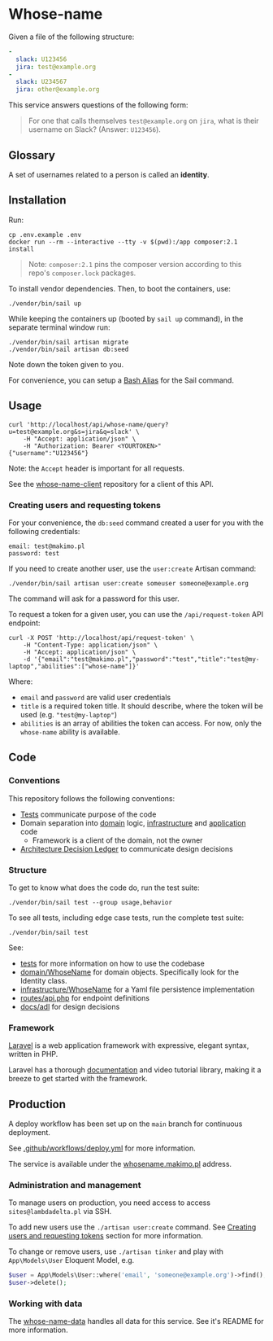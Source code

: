 # Whose-name

Given a file of the following structure:

```yml
-
  slack: U123456
  jira: test@example.org
-
  slack: U234567
  jira: other@example.org
```

This service answers questions of the following form:

> For one that calls themselves `test@example.org` on `jira`, what is their username on Slack? (Answer: `U123456`).

## Glossary

A set of usernames related to a person is called an **identity**.

## Installation

Run:

```
cp .env.example .env
docker run --rm --interactive --tty -v $(pwd):/app composer:2.1 install
```

> Note: `composer:2.1` pins the composer version according to this repo's `composer.lock` packages.

To install vendor dependencies. Then, to boot the containers, use:

```
./vendor/bin/sail up
```

While keeping the containers up (booted by `sail up` command), in the separate terminal window run:

```
./vendor/bin/sail artisan migrate
./vendor/bin/sail artisan db:seed
```

Note down the token given to you.

For convenience, you can setup a [Bash Alias](https://laravel.com/docs/9.x/sail#configuring-a-bash-alias) for the Sail command.

## Usage

```
curl 'http://localhost/api/whose-name/query?u=test@example.org&s=jira&q=slack' \
    -H "Accept: application/json" \
    -H "Authorization: Bearer <YOURTOKEN>"
{"username":"U123456"}
```

Note: the `Accept` header is important for all requests.

See the [whose-name-client](https://github.com/makimo/whose-name-client) repository for a client of this API.

### Creating users and requesting tokens

For your convenience, the `db:seed` command created a user for you with the following credentials:

```
email: test@makimo.pl
password: test
```

If you need to create another user, use the `user:create` Artisan command:

```
./vendor/bin/sail artisan user:create someuser someone@example.org
```

The command will ask for a password for this user.

To request a token for a given user, you can use the `/api/request-token` API endpoint:

```
curl -X POST 'http://localhost/api/request-token' \
    -H "Content-Type: application/json" \
    -H "Accept: application/json" \
    -d '{"email":"test@makimo.pl","password":"test","title":"test@my-laptop","abilities":["whose-name"]}'
```

Where:

- `email` and `password` are valid user credentials
- `title` is a required token title. It should describe, where the token will be used (e.g. `"test@my-laptop"`)
- `abilities` is an array of abilities the token can access. For now, only the `whose-name` ability is available.

## Code

### Conventions

This repository follows the following conventions:

- [Tests](tests) communicate purpose of the code
- Domain separation into [domain](domain) logic, [infrastructure](infrastructure) and [application](routes/api.php) code
  - Framework is a client of the domain, not the owner
- [Architecture Decision Ledger](docs/adl) to communicate design decisions

### Structure

To get to know what does the code do, run the test suite:

```
./vendor/bin/sail test --group usage,behavior
```

To see all tests, including edge case tests, run the complete test suite:

```
./vendor/bin/sail test
```

See:

- [tests](tests) for more information on how to use the codebase
- [domain/WhoseName](domain/WhoseName) for domain objects. Specifically look for the Identity class.
- [infrastructure/WhoseName](infrastructure/WhoseName) for a Yaml file persistence implementation
- [routes/api.php](routes/api.php) for endpoint definitions
- [docs/adl](docs/adl) for design decisions

### Framework

[Laravel](https://laravel.com/) is a web application framework with expressive, elegant syntax, written in PHP.

Laravel has a thorough [documentation](https://laravel.com/docs) and video tutorial library, making it a breeze to get started with the framework.

## Production

A deploy workflow has been set up on the `main` branch for continuous deployment.

See [.github/workflows/deploy.yml](.github/workflows/deploy.yml) for more information.

The service is available under the [whosename.makimo.pl](https://whosename.makimo.pl) address.

### Administration and management

To manage users on production, you need access to access `sites@lambdadelta.pl` via SSH.

To add new users use the `./artisan user:create` command. See [Creating users and requesting tokens](#creating-users-and-requesting-tokens) section for more information.

To change or remove users, use `./artisan tinker` and play with `App\Models\User` Eloquent Model, e.g.

```php
$user = App\Models\User::where('email', 'someone@example.org')->find();
$user->delete();
```

### Working with data

The [whose-name-data](https://github.com/makimo/whose-name-data) handles all data for this service. See it's README for more information.
